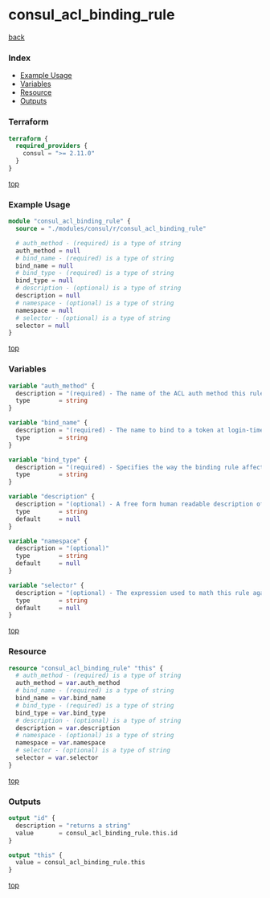 # consul_acl_binding_rule

[back](../consul.md)

### Index

- [Example Usage](#example-usage)
- [Variables](#variables)
- [Resource](#resource)
- [Outputs](#outputs)

### Terraform

```terraform
terraform {
  required_providers {
    consul = ">= 2.11.0"
  }
}
```

[top](#index)

### Example Usage

```terraform
module "consul_acl_binding_rule" {
  source = "./modules/consul/r/consul_acl_binding_rule"

  # auth_method - (required) is a type of string
  auth_method = null
  # bind_name - (required) is a type of string
  bind_name = null
  # bind_type - (required) is a type of string
  bind_type = null
  # description - (optional) is a type of string
  description = null
  # namespace - (optional) is a type of string
  namespace = null
  # selector - (optional) is a type of string
  selector = null
}
```

[top](#index)

### Variables

```terraform
variable "auth_method" {
  description = "(required) - The name of the ACL auth method this rule apply."
  type        = string
}

variable "bind_name" {
  description = "(required) - The name to bind to a token at login-time."
  type        = string
}

variable "bind_type" {
  description = "(required) - Specifies the way the binding rule affects a token created at login."
  type        = string
}

variable "description" {
  description = "(optional) - A free form human readable description of the binding rule."
  type        = string
  default     = null
}

variable "namespace" {
  description = "(optional)"
  type        = string
  default     = null
}

variable "selector" {
  description = "(optional) - The expression used to math this rule against valid identities returned from an auth method validation."
  type        = string
  default     = null
}
```

[top](#index)

### Resource

```terraform
resource "consul_acl_binding_rule" "this" {
  # auth_method - (required) is a type of string
  auth_method = var.auth_method
  # bind_name - (required) is a type of string
  bind_name = var.bind_name
  # bind_type - (required) is a type of string
  bind_type = var.bind_type
  # description - (optional) is a type of string
  description = var.description
  # namespace - (optional) is a type of string
  namespace = var.namespace
  # selector - (optional) is a type of string
  selector = var.selector
}
```

[top](#index)

### Outputs

```terraform
output "id" {
  description = "returns a string"
  value       = consul_acl_binding_rule.this.id
}

output "this" {
  value = consul_acl_binding_rule.this
}
```

[top](#index)